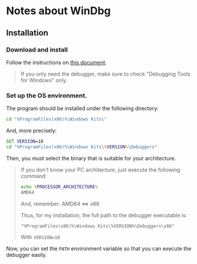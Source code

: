 # Notes about WinDbg

## Installation

### Download and install

Follow the instructions on [this document](https://learn.microsoft.com/en-us/windows-hardware/drivers/debugger/debugger-download-tools).

> If you only need the debugger, make sure to check "Debugging Tools for Windows" only.

### Set up the OS environment.

The program should be installed under the following directory:

```cmd	
cd "%ProgramFiles(x86)%\Windows Kits\"
```

And, more precisely:

```cmd	
SET VERSION=10
cd "%ProgramFiles(x86)%\Windows Kits\%VERSION%\Debuggers"
```

Then, you must select the binary that is suitable for your architecture.

> If you don't know your PC architecture, just execute the following command:
>
>
> ```cmd
> echo %PROCESSOR_ARCHITECTURE%
> AMD64
> ```
>
> And, remember: AMD64 <=> x86
>
> Thus, for my installation, the full path to the debugger executable is:
>
> `"%ProgramFiles(x86)%\Windows Kits\%VERSION%\Debuggers\x86"`
>
> With `VERSION=10`

Now, you can set the `PATH` environment variable so that you can execute the debugger easily.



